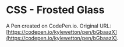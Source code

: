 # CSS - Frosted Glass

A Pen created on CodePen.io. Original URL: [https://codepen.io/kylewetton/pen/bGbaazX](https://codepen.io/kylewetton/pen/bGbaazX).


